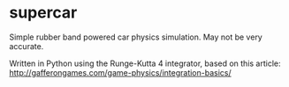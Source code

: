 # supercar
Simple rubber band powered car physics simulation. May not be very accurate.

Written in Python using the Runge-Kutta 4 integrator, based on this article:
http://gafferongames.com/game-physics/integration-basics/
